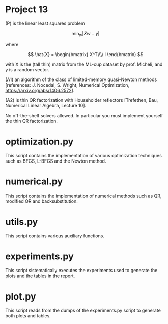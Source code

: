 Project 13
==========

(P) is the linear least squares problem

$$
\min_w |\hat{X}w - y|
$$

where

$$
\hat{X} = \begin{bmatrix} X^T\\\\ I \end{bmatrix}
$$

with X is the (tall thin) matrix from the ML-cup dataset by prof. Micheli, and y is a random vector.

(A1) an algorithm of the class of limited-memory quasi-Newton methods [references: J. Nocedal, S. Wright, Numerical Optimization, <a href="https://arxiv.org/abs/1406.2572" class="uri">https://arxiv.org/abs/1406.2572</a>].

(A2) is thin QR factorization with Householder reflectors [Trefethen, Bau, Numerical Linear Algebra, Lecture 10].

No off-the-shelf solvers allowed. In particular you must implement yourself the thin QR factorization.


optimization.py
===============
This script contains the implementation of
various optimization techniques such as
BFGS, L-BFGS and the Newton method.

numerical.py
============
This script contains the implementation of
numerical methods such as QR, modified QR
and backsubstitution.

utils.py
========
This script contains various auxiliary
functions.

experiments.py
==============
This script sistematically executes the
experiments used to generate the plots
and the tables in the report.

plot.py
=======
This script reads from the dumps of the
experiments.py script to generate both
plots and tables.
